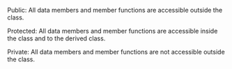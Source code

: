 Public: All data members and member functions are accessible outside the class.

Protected: All data members and member functions are accessible inside the class and to the derived class.

Private: All data members and member functions are not accessible outside the class.

